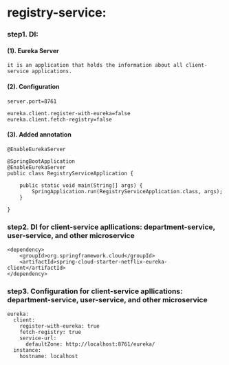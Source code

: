 # registry-service: 
### step1. DI:
#### (1). Eureka Server
`it is an application that holds the information about all client-service applications.`
#### (2). Configuration
```
server.port=8761

eureka.client.register-with-eureka=false
eureka.client.fetch-registry=false
```
#### (3). Added annotation
`@EnableEurekaServer`
```
@SpringBootApplication
@EnableEurekaServer
public class RegistryServiceApplication {

	public static void main(String[] args) {
		SpringApplication.run(RegistryServiceApplication.class, args);
	}

}
```
### step2. DI for client-service apllications: department-service, user-service, and other microservice
```
<dependency>
	<groupId>org.springframework.cloud</groupId>
	<artifactId>spring-cloud-starter-netflix-eureka-client</artifactId>
</dependency>
```
### step3. Configuration for client-service apllications: department-service, user-service, and other microservice
```
eureka:
  client:
    register-with-eureka: true
    fetch-registry: true
    service-url:
      defaultZone: http://localhost:8761/eureka/
  instance:
    hostname: localhost  
```
